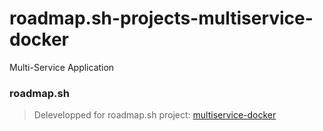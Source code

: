 # roadmap.sh-projects-multiservice-docker
Multi-Service Application

### roadmap.sh
> Delevelopped for roadmap.sh project: [multiservice-docker](https://roadmap.sh/projects/multiservice-docker)

